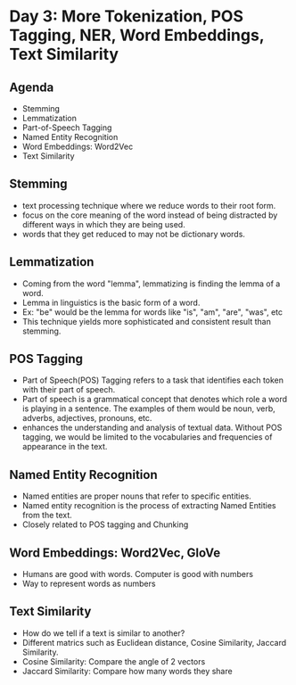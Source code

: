 # Day 3: More Tokenization, POS Tagging, NER, Word Embeddings, Text Similarity

## Agenda
- Stemming
- Lemmatization
- Part-of-Speech Tagging
- Named Entity Recognition
- Word Embeddings: Word2Vec
- Text Similarity

## Stemming
- text processing technique where we reduce words to their root form.
- focus on the core meaning of the word instead of being distracted by different ways in which they are being used. 
- words that they get reduced to may not be dictionary words.

## Lemmatization
- Coming from the word "lemma", lemmatizing is finding the lemma of a word. 
- Lemma in linguistics is the basic form of a word. 
- Ex: "be" would be the lemma for words like "is", "am", "are", "was", etc
- This technique yields more sophisticated and consistent result than stemming. 

## POS Tagging
- Part of Speech(POS) Tagging refers to a task that identifies each token with their part of speech. 
- Part of speech is a grammatical concept that denotes which role a word is playing in a sentence. The examples of them would be noun, verb, adverbs, adjectives, pronouns, etc. 
- enhances the understanding and analysis of textual data. Without POS tagging, we would be limited to the vocabularies and frequencies of appearance in the text.

## Named Entity Recognition
- Named entities are proper nouns that refer to specific entities. 
- Named entity recognition is the process of extracting Named Entities from the text.
- Closely related to POS tagging and Chunking

## Word Embeddings: Word2Vec, GloVe
- Humans are good with words. Computer is good with numbers
- Way to represent words as numbers

## Text Similarity
- How do we tell if a text is similar to another?
- Different matrics such as Euclidean distance, Cosine Similarity, Jaccard Similarity.
- Cosine Similarity: Compare the angle of 2 vectors
- Jaccard Similarity: Compare how many words they share
